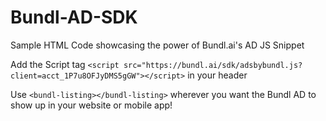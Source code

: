 # Bundl-AD-SDK
Sample HTML Code showcasing the power of Bundl.ai's AD JS Snippet

Add the Script tag `<script src="https://bundl.ai/sdk/adsbybundl.js?client=acct_1P7u8OFJyDMS5gGW"></script>` in your header



Use `<bundl-listing></bundl-listing>` wherever you want the Bundl AD to show up in your website or mobile app!
